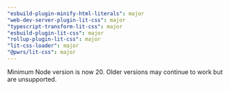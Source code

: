 ```yaml
---
"esbuild-plugin-minify-html-literals": major
"web-dev-server-plugin-lit-css": major
"typescript-transform-lit-css": major
"esbuild-plugin-lit-css": major
"rollup-plugin-lit-css": major
"lit-css-loader": major
"@pwrs/lit-css": major
---
```


Minimum Node version is now 20. Older versions may continue to work but are unsupported.
